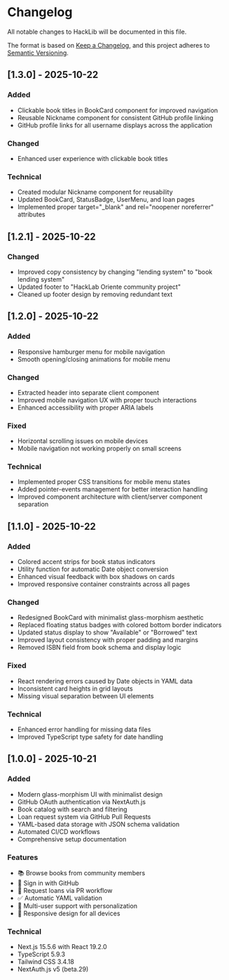# Changelog

All notable changes to HackLib will be documented in this file.

The format is based on [Keep a Changelog](https://keepachangelog.com/en/1.0.0/),
and this project adheres to [Semantic Versioning](https://semver.org/spec/v2.0.0.html).

## [1.3.0] - 2025-10-22

### Added
- Clickable book titles in BookCard component for improved navigation
- Reusable Nickname component for consistent GitHub profile linking
- GitHub profile links for all username displays across the application

### Changed
- Enhanced user experience with clickable book titles

### Technical
- Created modular Nickname component for reusability
- Updated BookCard, StatusBadge, UserMenu, and loan pages
- Implemented proper target="_blank" and rel="noopener noreferrer" attributes

## [1.2.1] - 2025-10-22

### Changed
- Improved copy consistency by changing "lending system" to "book lending system"
- Updated footer to "HackLab Oriente community project"
- Cleaned up footer design by removing redundant text

## [1.2.0] - 2025-10-22

### Added
- Responsive hamburger menu for mobile navigation
- Smooth opening/closing animations for mobile menu

### Changed
- Extracted header into separate client component
- Improved mobile navigation UX with proper touch interactions
- Enhanced accessibility with proper ARIA labels

### Fixed
- Horizontal scrolling issues on mobile devices
- Mobile navigation not working properly on small screens

### Technical
- Implemented proper CSS transitions for mobile menu states
- Added pointer-events management for better interaction handling
- Improved component architecture with client/server component separation

## [1.1.0] - 2025-10-22

### Added
- Colored accent strips for book status indicators
- Utility function for automatic Date object conversion
- Enhanced visual feedback with box shadows on cards
- Improved responsive container constraints across all pages

### Changed
- Redesigned BookCard with minimalist glass-morphism aesthetic
- Replaced floating status badges with colored bottom border indicators
- Updated status display to show "Available" or "Borrowed" text
- Improved layout consistency with proper padding and margins
- Removed ISBN field from book schema and display logic

### Fixed
- React rendering errors caused by Date objects in YAML data
- Inconsistent card heights in grid layouts
- Missing visual separation between UI elements

### Technical
- Enhanced error handling for missing data files
- Improved TypeScript type safety for date handling

## [1.0.0] - 2025-10-21

### Added
- Modern glass-morphism UI with minimalist design
- GitHub OAuth authentication via NextAuth.js
- Book catalog with search and filtering
- Loan request system via GitHub Pull Requests
- YAML-based data storage with JSON schema validation
- Automated CI/CD workflows
- Comprehensive setup documentation

### Features
- 📚 Browse books from community members
- 🔐 Sign in with GitHub
- 🔄 Request loans via PR workflow
- ✅ Automatic YAML validation
- 👥 Multi-user support with personalization
- 🎨 Responsive design for all devices

### Technical
- Next.js 15.5.6 with React 19.2.0
- TypeScript 5.9.3
- Tailwind CSS 3.4.18
- NextAuth.js v5 (beta.29)
